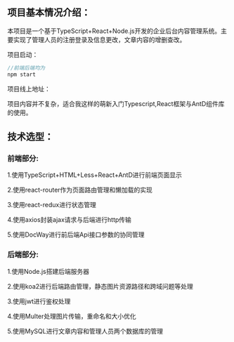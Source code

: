 ## 项目基本情况介绍：

本项目是一个基于TypeScript+React+Node.js开发的企业后台内容管理系统。主要实现了管理人员的注册登录及信息更改，文章内容的增删查改。

项目启动：

```javascript
//前端后端均为
npm start
```

项目线上地址：

项目内容并不复杂，适合我这样的萌新入门Typescript,React框架与AntD组件库的使用。

## 技术选型：

### 前端部分:

1.使用TypeScript+HTML+Less+React+AntD进行前端页面显示

2.使用react-router作为页面路由管理和懒加载的实现

3.使用react-redux进行状态管理

4.使用axios封装ajax请求与后端进行http传输

5.使用DocWay进行前后端Api接口参数的协同管理

### 后端部分:

1.使用Node.js搭建后端服务器

2.使用koa2进行后端路由管理，静态图片资源路径和跨域问题等处理

3.使用jwt进行鉴权处理

4.使用Multer处理图片传输，重命名和大小优化

5.使用MySQL进行文章内容和管理人员两个数据库的管理
